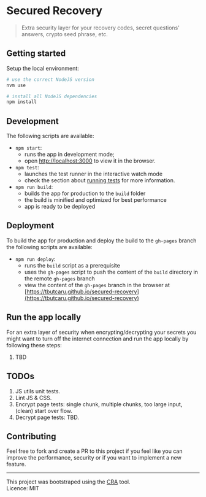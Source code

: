 # Secured Recovery
> Extra security layer for your recovery codes, secret questions' answers, crypto seed phrase, etc. 

## Getting started
Setup the local environment:
```bash
# use the correct NodeJS version
nvm use

# install all NodeJS dependencies
npm install
```
## Development
The following scripts are available:
- `npm start`:
  - runs the app in development mode;
  -  open [http://localhost:3000](http://localhost:3000) to view it in the browser.
- `npm test`:
  - launches the test runner in the interactive watch mode
  - check the section about [running tests](https://facebook.github.io/create-react-app/docs/running-tests) for more information.
- `npm run build`:
  - builds the app for production to the `build` folder
  - the build is minified and optimized for best performance
  - app is ready to be deployed

## Deployment
To build the app for production and deploy the build to the `gh-pages` branch the following scripts are available:
- `npm run deploy`:
  - runs the `build` script as a prerequisite
  - uses the `gh-pages` script to push the content of the `build` directory in the remote `gh-pages` branch
  - view the content of the `gh-pages` branch in the browser at [https://tbutcaru.github.io/secured-recovery](https://tbutcaru.github.io/secured-recovery)

## Run the app locally
For an extra layer of security when encrypting/decrypting your secrets you might want to turn off the internet connection and run the app locally by following these steps:
   1. TBD

## TODOs
1. JS utils unit tests.
2. Lint JS & CSS.
3. Encrypt page tests: single chunk, multiple chunks, too large input, (clean) start over flow.
4. Decrypt page tests: TBD.
## Contributing
Feel free to fork and create a PR to this project if you feel like you can improve the performance, security or if you want to implement a new feature.

----
This project was bootstraped using the [CRA](https://github.com/facebook/create-react-app) tool.   
Licence: MIT 
